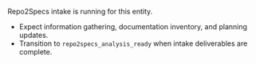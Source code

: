 Repo2Specs intake is running for this entity.

- Expect information gathering, documentation inventory, and planning updates.
- Transition to `repo2specs_analysis_ready` when intake deliverables are complete.

